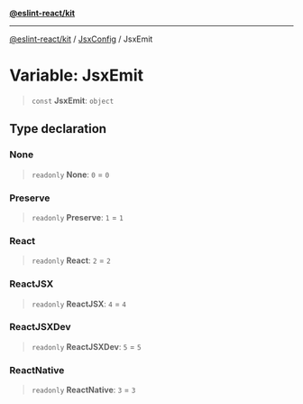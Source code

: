 [**@eslint-react/kit**](../../../../README.md)

***

[@eslint-react/kit](../../../../README.md) / [JsxConfig](../README.md) / JsxEmit

# Variable: JsxEmit

> `const` **JsxEmit**: `object`

## Type declaration

### None

> `readonly` **None**: `0` = `0`

### Preserve

> `readonly` **Preserve**: `1` = `1`

### React

> `readonly` **React**: `2` = `2`

### ReactJSX

> `readonly` **ReactJSX**: `4` = `4`

### ReactJSXDev

> `readonly` **ReactJSXDev**: `5` = `5`

### ReactNative

> `readonly` **ReactNative**: `3` = `3`
